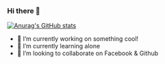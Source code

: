 ### Hi there 👋
[![Anurag's GitHub stats](https://github-readme-stats.vercel.app/api?username=Taufik-H)](https://github.com/Taufik-H/github-readme-stats)

- 🔭 I’m currently working on something cool!
- 🌱 I’m currently learning alone
- 👯 I’m looking to collaborate on Facebook & Github

<!--
**Taufik-H/Taufik-H** is a ✨ _special_ ✨ repository because its `README.md` (this file) appears on your GitHub profile.

Here are some ideas to get you started:

- 🔭 I’m currently working on something cool!
- 🌱 I’m currently learning ...
- 👯 I’m looking to collaborate on ...
- 🤔 I’m looking for help with ...
- 💬 Ask me about ...
- 📫 How to reach me: ...
- 😄 Pronouns: ...
- ⚡ Fun fact: ...
-->
